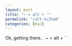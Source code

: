 ```yaml
---
layout: post
title: "~ = alt + ¨"
permalink: "/alt-%c2%a8"
categories: [mac]
---
```


Ok, getting there..  ~ = alt + ¨
